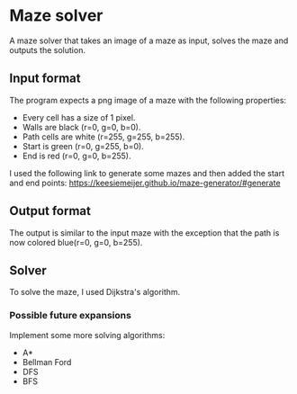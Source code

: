 # Maze solver

A maze solver that takes an image of a maze as input, solves the maze and outputs the solution.

## Input format

The program expects a png image of a maze with the following properties:
* Every cell has a size of 1 pixel.
* Walls are black (r=0, g=0, b=0).
* Path cells are white (r=255, g=255, b=255).
* Start is green (r=0, g=255, b=0).
* End is red (r=0, g=0, b=255).

I used the following link to generate some mazes and then added the start and end points: https://keesiemeijer.github.io/maze-generator/#generate

## Output format

The output is similar to the input maze with the exception that the path is now colored blue(r=0, g=0, b=255).

## Solver

To solve the maze, I used Dijkstra's algorithm.

### Possible future expansions

Implement some more solving algorithms:
* A*
* Bellman Ford
* DFS
* BFS
